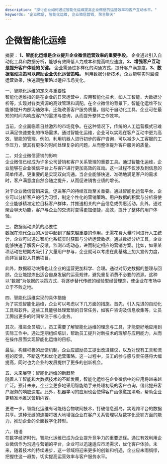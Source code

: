 ```yaml
---
description: "探讨企业如何通过智能化运维提高企业微信的运营效率和客户互动水平。"
keywords: "企业微信, 智能化运维, 企业微信营销, 聚合聊天"
---
```

# 企微智能化运维

摘要： 
**1、智能化运维是企业提升企业微信运营效率的重要手段。** 企业通过引入自动化工具和数据分析，能够有效降低人力成本和提高响应速度。**2、增强客户互动是提升客户体验的关键。** 企业需通过多样化的沟通方式，提升客户满意度。**3、数据驱动决策可以帮助企业优化运营策略。** 利用数据分析技术，企业能够实时监控运营效果，快速调整策略以适应市场变化。

一、智能化运维的定义与重要性  
智能化运维指的是在企业的日常运营中，应用智能化技术，如人工智能、大数据分析等，实现对各类资源的高效管理和调配。在企业微信的背景下，智能化运维不仅能够提升内部沟通效率，还能改善客户服务质量。借助于自动化工具，企业可在最短的时间内响应客户的需求与咨询，从而提升整体工作效率。

当前，企业面临着日益激烈的市场竞争。在这种情况下，传统的人工运营模式已难以满足快速变化的市场需求。通过智能化运维，企业可以实现在客户互动中更为高效、智能的管理。例如，利用机器人进行初步的客户咨询，可以减少人工客服的工作压力，使其有更多的时间处理复杂的问题，从而整体提升客户服务的质量。

二、对企业微信营销的影响  
企业微信已经成为许多公司营销和客户关系管理的重要工具。通过智能化运维，企业能够在企业微信平台上与客户进行更加高效的互动。这一过程不仅涉及到信息的简单传递，更重要的是实现双向沟通。当企业能够快速、准确地满足客户的需求时，客户满意度自然会随之提升，从而促进销售业绩的增长。

对于企业微信营销来说，促进客户的持续互动至关重要。通过智能化运营平台，企业可以分析客户的行为习惯，制定个性化的营销策略。用户数据的积累与分析将使企业能够精准定位目标客户群体，并推送相关的产品信息或优惠活动。此外，通过聚合聊天功能，客户与企业的交流将变得更加便捷，高效，提升了整体的用户体验。

三、数据驱动决策的必要性  
数据在现代企业的运营中起到了越来越重要的作用。无需花费大量时间进行人工统计，企业可以通过智能化系统实时获取与分析运营数据。通过数据分析工具，企业能够快速了解客户反馈，监测市场动态，进而制定相应的营销方案。比如，如果某项活动在短期内吸引了大量用户参与，企业就可以考虑在此基础上加大宣传力度，而非盲目投入其他项目。

此外，数据驱动决策也让企业的运营更加科学、合理。通过对历史数据的整理与回顾，企业能提炼出适合自身发展的运营规律，避免重复消费不必要的资源。这种以“数据”为依据的决策方式，将逐步替代传统的经验型经营理念，使企业在市场中立于不败之地。

四、智能化运维实现的具体措施  
为了实现智能化运维，企业可以考虑以下几方面的措施。首先，引入先进的自动化工具和软件。这些工具能够处理繁琐的日常任务，如客户咨询及信息收集等，让员工腾出更多的时间专注于核心业务。

其次，推进全员培训。员工需要了解智能化运维的理念与工具，才能更好地应用到实际工作中。通过定期组织培训，帮助员工提升对新技术的理解与应用能力，从而在操作层面实现智能化运维的目标。

最后，构建积极的反馈机制。企业应鼓励员工提出改进建议，以及对现有工具和流程的反馈，不断迭代和优化运营策略。这一过程中，员工的参与感与责任感将大幅提高，同时也为企业的发展提供了更多的创新机会。

五、未来展望：智能化运维的新趋势  
随着人工智能和大数据技术的不断发展，智能化运维在企业微信中的应用将越来越广泛。预计未来，企业会更多地采用智能助手来处理初级的客户咨询，借此提升客户服务的响应速度。此外，机器学习的应用也会使得客户画像愈加清晰，帮助企业更精准地推送营销内容。

更进一步，智能化运维有可能结合物联网技术，打破信息孤岛，实现跨平台的数据共享。这种无缝的连接将极大地增强企业在客户关系管理以及数字化营销方面的能力，推动企业的全面数字化转型。

六、结语  
在数字经济时代，智能化运维已成为企业提升竞争力的重要途径。通过有效利用企业微信作为沟通与营销的平台，企业可以迅速适应市场需求，优化客户体验。未来，随着技术的持续进步，这一领域将迎来更多的创新和机遇，企业应未雨绸缪，把握住这一趋势，切实提高运营效率与客户服务水平。
